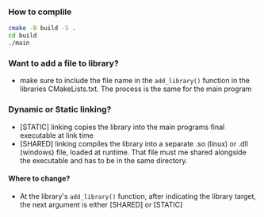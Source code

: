 ### How to complile
```bash
cmake -B build -S .
cd build
./main
```

### Want to add a file to library?
- make sure to include the file name in the `add_library()` function in the libraries CMakeLists.txt. The process is the same for the main program

### Dynamic or Static linking?
- [STATIC] linking copies the library into the main programs final executable at link time
- [SHARED] linking compiles the library into a separate .so (linux) or .dll (windows) file, loaded at runtime. That file must me shared alongside the executable and has to be in the same directory.

#### Where to change?
- At the library's `add_library()` function, after indicating the library target, the next argument is either [SHARED] or [STATIC]
